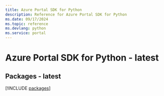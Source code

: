 ```yaml
---
title: Azure Portal SDK for Python
description: Reference for Azure Portal SDK for Python
ms.date: 09/17/2024
ms.topic: reference
ms.devlang: python
ms.service: portal
---
```

# Azure Portal SDK for Python - latest
## Packages - latest
[!INCLUDE [packages](portal-index.md)]